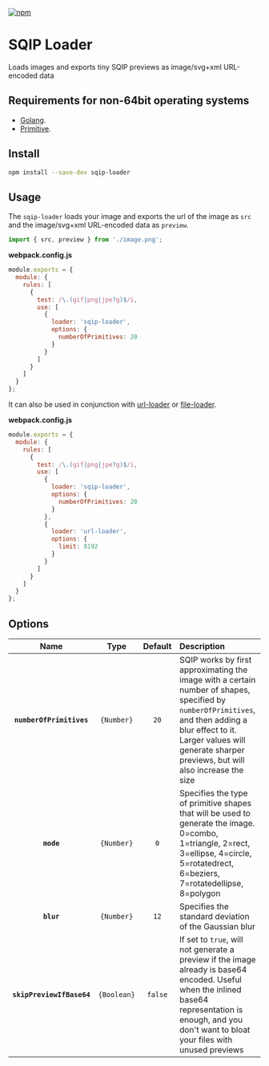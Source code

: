[![npm][npm]][npm-url]

# SQIP Loader

Loads images and exports tiny SQIP previews as image/svg+xml URL-encoded data

## Requirements for non-64bit operating systems

* [Golang][golang-url].
* [Primitive][primitive-url].

## Install

```bash
npm install --save-dev sqip-loader
```

## Usage

The `sqip-loader` loads your image and exports the url of the image as `src` and the image/svg+xml URL-encoded data as `preview`.

```js
import { src, preview } from './image.png';
```

**webpack.config.js**

```js
module.exports = {
  module: {
    rules: [
      {
        test: /\.(gif|png|jpe?g)$/i,
        use: [
          {
            loader: 'sqip-loader',
            options: {
              numberOfPrimitives: 20
            }
          }
        ]
      }
    ]
  }
};
```

It can also be used in conjunction with [url-loader][url-loader] or [file-loader][file-loader].

**webpack.config.js**

```js
module.exports = {
  module: {
    rules: [
      {
        test: /\.(gif|png|jpe?g)$/i,
        use: [
          {
            loader: 'sqip-loader',
            options: {
              numberOfPrimitives: 20
            }
          },
          {
            loader: 'url-loader',
            options: {
              limit: 8192
            }
          }
        ]
      }
    ]
  }
};
```

## Options

|           Name            |    Type     | Default | Description                                                                                                                                                                                                                        |
| :-----------------------: | :---------: | :-----: | :--------------------------------------------------------------------------------------------------------------------------------------------------------------------------------------------------------------------------------- |
| **`numberOfPrimitives`**  | `{Number}`  |  `20`   | SQIP works by first approximating the image with a certain number of shapes, specified by `numberOfPrimitives`, and then adding a blur effect to it. Larger values will generate sharper previews, but will also increase the size |
|        **`mode`**         | `{Number}`  |   `0`   | Specifies the type of primitive shapes that will be used to generate the image. 0=combo, 1=triangle, 2=rect, 3=ellipse, 4=circle, 5=rotatedrect, 6=beziers, 7=rotatedellipse, 8=polygon                                            |
|        **`blur`**         | `{Number}`  |  `12`   | Specifies the standard deviation of the Gaussian blur                                                                                                                                                                              |
| **`skipPreviewIfBase64`** | `{Boolean}` | `false` | If set to `true`, will not generate a preview if the image already is base64 encoded. Useful when the inlined base64 representation is enough, and you don't want to bloat your files with unused previews                         |

[npm]: https://img.shields.io/npm/v/sqip-loader.svg
[npm-url]: https://npmjs.com/package/sqip-loader
[golang-url]: https://golang.org/doc/install
[primitive-url]: https://github.com/fogleman/primitive
[file-loader]: https://github.com/webpack-contrib/file-loader
[url-loader]: https://github.com/webpack-contrib/url-loader

